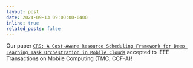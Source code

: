 ```yaml
---
layout: post
date: 2024-09-13 09:00:00-0400
inline: true
related_posts: false
---
```


Our paper [`CRS: A Cost-Aware Resource Scheduling Framework for Deep Learning Task Orchestration in Mobile Clouds`](https://ieeexplore.ieee.org/document/10684383) accepted to IEEE Transactions on Mobile Computing (TMC, CCF-A)!